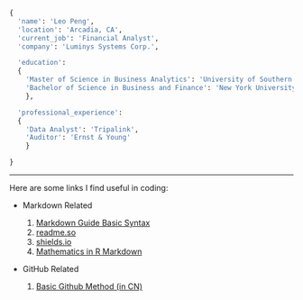 ```python
{
  'name': 'Leo Peng',
  'location': 'Arcadia, CA',
  'current_job': 'Financial Analyst',
  'company': 'Luminys Systems Corp.',

  'education':
  {
    'Master of Science in Business Analytics': 'University of Southern California',
    'Bachelor of Science in Business and Finance': 'New York University'
    },

  'professional_experience':
  {
    'Data Analyst': 'Tripalink',
    'Auditor': 'Ernst & Young'
    }

}
```

---

Here are some links I find useful in coding:

- Markdown Related
  1. [Markdown Guide Basic Syntax](https://www.markdownguide.org/basic-syntax/)
  2. [readme.so](https://readme.so)
  3. [shields.io](https://shields.io)
  3. [Mathematics in R Markdown](https://rpruim.github.io/s341/S19/from-class/MathinRmd.html)

- GitHub Related
  1. [Basic Github Method (in CN)](https://blog.csdn.net/u011296485/article/details/83717493?ops_request_misc=%257B%2522request%255Fid%2522%253A%2522164645012816780255297813%2522%252C%2522scm%2522%253A%252220140713.130102334..%2522%257D&request_id=164645012816780255297813&biz_id=0&utm_medium=distribute.pc_search_result.none-task-blog-2~all~sobaiduend~default-2-83717493.pc_search_result_control_group&utm_term=mac+github&spm=1018.2226.3001.4187)


<!---
leopengningchuan/leopengningchuan is a ✨ special ✨ repository because its `README.md` (this file) appears on your GitHub profile.
You can click the Preview link to take a look at your changes.
--->
